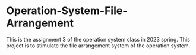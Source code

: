 # Operation-System-File-Arrangement

This is the assignment 3 of the operation system class in 2023 spring. This project is to stimulate the file arrangement system of the operation system.
